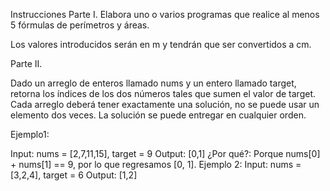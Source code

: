 Instrucciones
Parte I.
Elabora uno o varios programas que realice al menos 5 fórmulas de perímetros y áreas. 

Los valores introducidos serán en m y tendrán que ser convertidos a cm. 

Parte II.

Dado un arreglo de enteros llamado nums y un entero llamado target, retorna los índices de los dos números tales que sumen el valor de target. 
Cada arreglo deberá tener exactamente una solución, no se puede usar un elemento dos veces. 
La solución se puede entregar en cualquier orden. 

Ejemplo1:

Input: nums = [2,7,11,15], target = 9 Output: [0,1] ¿Por qué?: Porque nums[0] + nums[1] == 9, por lo que regresamos [0, 1].
Ejemplo 2:
Input: nums = [3,2,4], target = 6 Output: [1,2]
